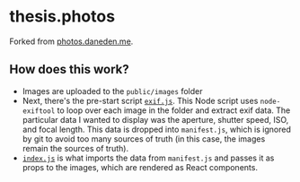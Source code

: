 # thesis.photos

Forked from [photos.daneden.me](https://github.com/daneden/photos.daneden.me).

## How does this work?

- Images are uploaded to the `public/images` folder
- Next, there's the pre-start script [`exif.js`](https://github.com/daneden/thesis-photos/blob/master/scripts/exif.js). This Node script uses `node-exiftool` to loop over each image in the folder and extract exif data. The particular data I wanted to display was the aperture, shutter speed, ISO, and focal length. This data is dropped into `manifest.js`, which is ignored by git to avoid too many sources of truth (in this case, the images remain the sources of truth).
- [`index.js`](https://github.com/ScottSmith95/thesis-photos/blob/master/src/index.js) is what imports the data from `manifest.js` and passes it as props to the images, which are rendered as React components.
